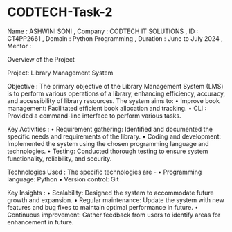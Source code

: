 # CODTECH-Task-2

Name : ASHWINI SONI , 
Company : CODTECH IT SOLUTIONS , 
ID : CT4PP2661 , 
Domain : Python Programming , 
Duration : June to July 2024 ,  
Mentor : 

Overview of the Project 

Project: Library Management System

Objective :
The primary objective of the Library Management System (LMS) is to perform various operations of a library, enhancing efficiency, accuracy, and accessibility of library resources. The system aims to:
•	Improve book management: Facilitated efficient book allocation and tracking.
•	CLI : Provided a command-line interface to perform various tasks.

Key Activities :
•	Requirement gathering: Identified and documented the specific needs and requirements of the library.
•	Coding and development: Implemented the system using the chosen programming language and technologies.
•	Testing: Conducted thorough testing to ensure system functionality, reliability, and security.

Technologies Used :
The specific technologies are - 
•	Programming language: Python
•	Version control: Git

Key Insights :
•	Scalability: Designed the system to accommodate future growth and expansion.
•	Regular maintenance: Update the system with new features and bug fixes to maintain optimal performance in future.
•	Continuous improvement: Gather feedback from users to identify areas for enhancement in future.
